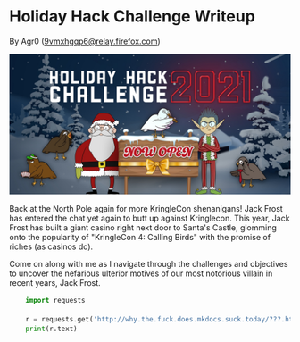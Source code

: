 # Holiday Hack Challenge Writeup
By Agr0 (9vmxhgqp6@relay.firefox.com)

![KringleCon 4: Calling Birds](img/hhc_logo.jpg)

Back at the North Pole again for more KringleCon shenanigans! Jack Frost has entered the chat yet again to butt up against Kringlecon. This year, Jack Frost has built a giant casino right next door to Santa's Castle, glomming onto the popularity of "KringleCon 4: Calling Birds" with the promise of riches (as casinos do).

Come on along with me as I navigate through the challenges and objectives to uncover the nefarious ulterior motives of our most notorious villain in recent years, Jack Frost. 

```python
    import requests

    r = requests.get('http://why.the.fuck.does.mkdocs.suck.today/???.html')
    print(r.text)
```
